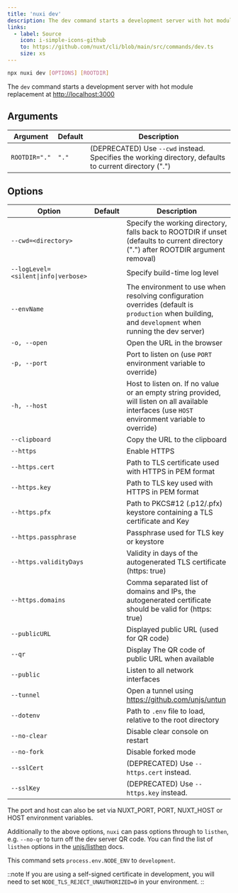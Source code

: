 ```yaml
---
title: 'nuxi dev'
description: The dev command starts a development server with hot module replacement at http://localhost:3000
links:
  - label: Source
    icon: i-simple-icons-github
    to: https://github.com/nuxt/cli/blob/main/src/commands/dev.ts
    size: xs
---
```


```bash [Terminal]
npx nuxi dev [OPTIONS] [ROOTDIR]
```

The `dev` command starts a development server with hot module replacement at [http://localhost:3000](https://localhost:3000)

## Arguments

Argument | Default | Description
--- | --- | ---
`ROOTDIR="."` | `"."` | (DEPRECATED) Use `--cwd` instead. Specifies the working directory, defaults to current directory (".")

## Options

Option | Default | Description
--- | --- | ---
`--cwd=<directory>` |  | Specify the working directory, falls back to ROOTDIR if unset (defaults to current directory (".") after ROOTDIR argument removal)
`--logLevel=<silent\|info\|verbose>` |  | Specify build-time log level
`--envName` |  | The environment to use when resolving configuration overrides (default is `production` when building, and `development` when running the dev server)
`-o, --open` |  | Open the URL in the browser
`-p, --port` |  | Port to listen on (use `PORT` environment variable to override)
`-h, --host` |  | Host to listen on. If no value or an empty string provided, will listen on all available interfaces (use `HOST` environment variable to override)
`--clipboard` |  | Copy the URL to the clipboard
`--https` |  | Enable HTTPS
`--https.cert` |  | Path to TLS certificate used with HTTPS in PEM format
`--https.key` |  | Path to TLS key used with HTTPS in PEM format
`--https.pfx` |  | Path to PKCS#12 (.p12/.pfx) keystore containing a TLS certificate and Key
`--https.passphrase` |  | Passphrase used for TLS key or keystore
`--https.validityDays` |  | Validity in days of the autogenerated TLS certificate (https: true)
`--https.domains` |  | Comma separated list of domains and IPs, the autogenerated certificate should be valid for (https: true)
`--publicURL` |  | Displayed public URL (used for QR code)
`--qr` |  | Display The QR code of public URL when available
`--public` |  | Listen to all network interfaces
`--tunnel` |  | Open a tunnel using https://github.com/unjs/untun
`--dotenv` |  | Path to `.env` file to load, relative to the root directory
`--no-clear` |  | Disable clear console on restart
`--no-fork` |  | Disable forked mode
`--sslCert` |  | (DEPRECATED) Use `--https.cert` instead.
`--sslKey` |  | (DEPRECATED) Use `--https.key` instead.


The port and host can also be set via NUXT_PORT, PORT, NUXT_HOST or HOST environment variables.

Additionally to the above options, `nuxi` can pass options through to `listhen`, e.g. `--no-qr` to turn off the dev server QR code. You can find the list of `listhen` options in the [unjs/listhen](https://github.com/unjs/listhen) docs.

This command sets `process.env.NODE_ENV` to `development`.

::note
If you are using a self-signed certificate in development, you will need to set `NODE_TLS_REJECT_UNAUTHORIZED=0` in your environment.
::
